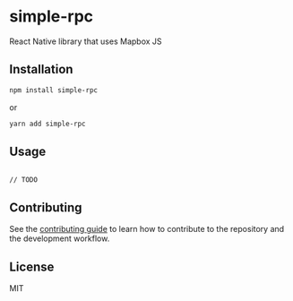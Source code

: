 # simple-rpc

React Native library that uses Mapbox JS

## Installation

```sh
npm install simple-rpc
```
or
```sh
yarn add simple-rpc
```

## Usage

```tsx

// TODO

```

## Contributing

See the [contributing guide](CONTRIBUTING.md) to learn how to contribute to the repository and the development workflow.

## License

MIT